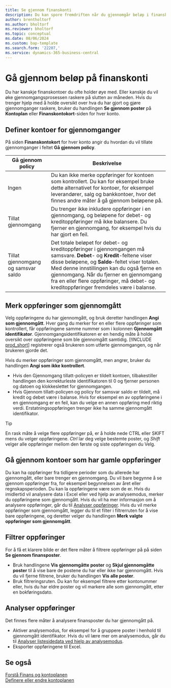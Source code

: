 ```yaml
---
title: Se gjennom finanskonti
description: Du kan spore fremdriften når du gjennomgår beløp i finanskontoer.
author: brentholtorf
ms.author: bholtorf
ms.reviewer: bholtorf
ms.topic: conceptual
ms.date: 08/06/2024
ms.custom: bap-template
ms.search.form: '22207,'
ms.service: dynamics-365-business-central
---
```


# <a name="review-amounts-in-general-ledger-accounts"></a>Gå gjennom beløp på finanskonti

Du har kanskje finanskontoer du ofte holder øye med. Eller kanskje du vil øke gjennomgangsprosessen raskere på slutten av måneden. Hvis du trenger hjelp med å holde oversikt over hva du har gjort og gjøre gjennomganger raskere, bruker du handlingen **Se gjennom poster** på **Kontoplan** eller **Finanskontokort**-siden for hver konto. 

## <a name="set-up-accounts-for-reviews"></a>Definer kontoer for gjennomganger

På siden **Finanskontokort** for hver konto angir du hvordan du vil tillate gjennomganger i feltet **Gå gjennom policy**.

|Gå gjennom policy  |Beskrivelse  |
|---------|---------|
|Ingen     | Du kan ikke merke oppføringer for kontoen som kontrollert. Du kan for eksempel bruke dette alternativet for kontoer, for eksempel leverandører, salg og bankkontoer, hvor det finnes andre måter å gå gjennom beløpene på.        |
|Tillat gjennomgang     | Du trenger ikke inkludere oppføringer i en gjennomgang, og beløpene for debet- og kreditoppføringer må ikke balansere. Du fjerner en gjennomgang, for eksempel hvis du har gjort en feil.        |
|Tillat gjennomgang og samsvar saldo     | Det totale beløpet for debet- og kreditoppføringer i gjennomgangen må samsvare. **Debet**- og **Kredit**-feltene viser disse beløpene, og **Saldo**-feltet viser totalen. Med denne innstillingen kan du også fjerne en gjennomgang. Når du fjerner en gjennomgang fra en eller flere oppføringer, må debet- og kreditoppføringer fremdeles være i balanse.        |

## <a name="mark-entries-as-reviewed"></a>Merk oppføringer som gjennomgått

Velg oppføringene du har gjennomgått, og bruk deretter handlingen **Angi som gjennomgått**. Hver gang du merker for en eller flere oppføringer som kontrollert, får oppføringene samme nummer som i kolonnen **Gjennomgått identifikator**. Gjennomgangsidentifikatoren er en hendig måte å holde oversikt over oppføringene som ble gjennomgått samtidig. [!INCLUDE [prod_short](includes/prod_short.md)] registrerer også brukeren som utførte gjennomgangen, og når brukeren gjorde det.

Hvis du merker oppføringer som gjennomgått, men angrer, bruker  du handlingen **Angi som ikke kontrollert**.

* Hvis den Gjennomgang tillatt-policyen er tildelt kontoen, tilbakestiller handlingen den korrekturleste identifikatoren til 0 og fjerner personen og datoen og klokkeslettet for gjennomgangen. 
* Hvis Gjennom tillatt-policyen og policy for samsvar saldo er tildelt, må kredit og debet være i balanse. Hvis for eksempel en av oppføringene i en gjennomgang er en feil, kan du velge en annen oppføring med riktig verdi. Erstatningsoppføringen trenger ikke ha samme gjennomgått identifikator.

> [!TIP]
> En rask måte å velge flere oppføringer på, er å holde nede CTRL eller SKIFT mens du velger oppføringene. *Ctrl* lar deg velge bestemte poster, og *Shift* velger alle oppføringer mellom den første og siste oppføringen du Velg.

## <a name="review-accounts-that-have-old-entries"></a>Gå gjennom kontoer som har gamle oppføringer

Du kan ha oppføringer fra tidligere perioder som du allerede har gjennomgått, eller bare trenger en gjennomgang. Du vil bare begynne å se gjennom oppføringer fra, for eksempel begynnelsen av året eller regnskapsperioden. Du kan la oppføringene være som de er. Hvis du imidlertid vil analysere data i Excel eller ved hjelp av analysemodus, merker du oppføringene som gjennomgått. Hvis du vil ha mer informasjon om å analysere oppføringer, går du til [Analyser oppføringer](#analyze-entries). Hvis du vil merke oppføringer som gjennomgått, legger du til et filter i filtrerruten for å vise bare oppføringene, og deretter velger du handlingen **Merk valgte oppføringer som gjennomgått**.

## <a name="filter-entries"></a>Filtrer oppføringer

For å få et klarere bilde er det flere måter å filtrere oppføringer på på siden **Se gjennom finansposter**.

* Bruk handlingene **Vis gjennomgåtte poster** og **Skjul gjennomgåtte poster** til å vise bare de postene du har eller ikke har gjennomgått. Hvis du vil fjerne filtrene, bruker du handlingen **Vis alle poster**.
* Bruk filtreringsruten. Du kan for eksempel filtrere etter kontonummer eller, hvis du har eldre poster og vil markere alle som gjennomgått, etter en bokføringsdato.

## <a name="analyze-entries"></a>Analyser oppføringer

Det finnes flere måter å analysere finansposter du har gjennomgått på.

* Aktiver analysemodus, for eksempel for å gruppere poster i henhold til gjennomgått identifikator. Hvis du vil lære mer om analysemodus, går du til [Analyser listesidedata ved hjelp av analysemodus](analysis-mode.md).
* Eksporter oppføringene til Excel.

## <a name="see-also"></a>Se også

[Forstå Finans og kontoplanen](finance-general-ledger.md)    
[Definere eller endre kontoplanen](finance-setup-chart-accounts.md)    
